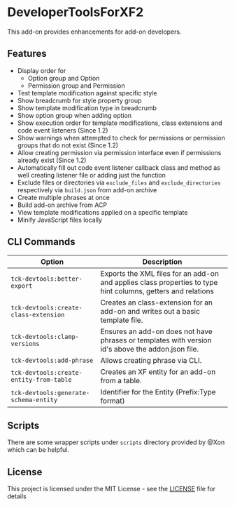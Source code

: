 # DeveloperToolsForXF2

This add-on provides enhancements for add-on developers.
 
## Features

- Display order for
  - Option group and Option
  - Permission group and Permission
- Test template modification against specific style
- Show breadcrumb for style property group
- Show template modification type in breadcrumb
- Show option group when adding option
- Show execution order for template modifications, class extensions and code event listeners (Since 1.2)
- Show warnings when attempted to check for permissions or permission groups that do not exist (Since 1.2)
- Allow creating permission via permission interface even if permissions already exist (Since 1.2)
- Automatically fill out code event listener callback class and method as well creating listener file or adding just the function
- Exclude files or directories via `exclude_files` and `exclude_directories` respectively via `build.json` from add-on archive
- Create multiple phrases at once
- Build add-on archive from ACP
- View template modifications applied on a specific template
- Minify JavaScript files locally

## CLI Commands

| Option | Description |
| ------ | ----------- |
| `tck-devtools:better-export` | Exports the XML files for an add-on and applies class properties to type hint columns, getters and relations |
| `tck-devtools:create-class-extension` | Creates an class-extension for an add-on and writes out a basic template file. |
| `tck-devtools:clamp-versions` | Ensures an add-on does not have phrases or templates with version id's above the addon.json file. |
| `tck-devtools:add-phrase` | Allows creating phrase via CLI. |
| `tck-devtools:create-entity-from-table` | Creates an XF entity for an add-on from a table. |
| `tck-devtools:generate-schema-entity` | Identifier for the Entity (Prefix:Type format) |

## Scripts

There are some wrapper scripts under `scripts` directory provided by @Xon which can be helpful.
 
## License

This project is licensed under the MIT License - see the [LICENSE](LICENSE.md) file for details